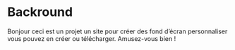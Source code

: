 # Backround
Bonjour ceci est un projet un site pour créer des fond d’écran personnaliser vous pouvez en créer ou télécharger. Amusez-vous bien !
